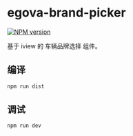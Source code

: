 # egova-brand-picker

[![NPM version](https://img.shields.io/npm/v/egova-brand-picker.svg?style=flat)](https://www.npmjs.com/package/egova-brand-picker)

基于 iview 的 车辆品牌选择 组件。

## 编译

``` sh
npm run dist
```

## 调试

``` sh
npm run dev
```